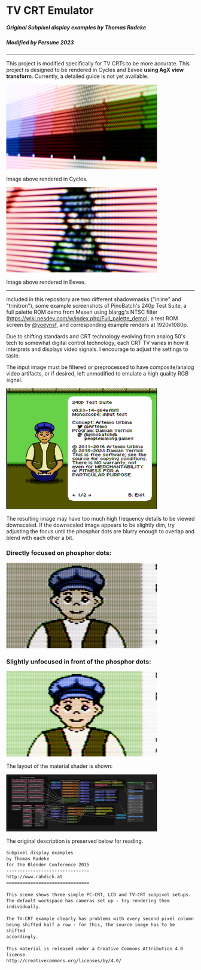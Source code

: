 # TV CRT Emulator

##### Original Subpixel display examples by Thomas Radeke

##### Modified by Persune 2023

------

This project is modified specifically for TV CRTs to be more accurate. This project is designed to be rendered in Cycles and Eevee **using AgX view transform**. Currently, a detailed guide is not yet available.

<img src="renders/testpalette_on_0.png" style="max-width:80%;" />

Image above rendered in Cycles.

<img src="renders/yoeyrom1_0.png" style="max-width:80%;" />

Image above rendered in Eevee.

------

Included in this repository are two different shadowmasks ("inline" and "trinitron"), some example screenshots of PinoBatch's 240p Test Suite, a full palette ROM demo from Mesen using blargg's NTSC filter (https://wiki.nesdev.com/w/index.php/Full_palette_demo), a test ROM screen by [@yoeynsf](https://github.com/yoeynsf), and corresponding example renders at 1920x1080p.

Due to shifting standards and CRT technology evolving from analog 50's tech to somewhat digital control technology, each CRT TV varies in how it interprets and displays video signals. I encourage to adjust the settings to taste.

The input image must be filtered or preprocessed to have composite/analog video artifacts, or if desired, left unmodified to emulate a high quality RGB signal.

<img src="texture/240pee_000.png" style="max-width:80%;" />

The resulting image may have too much high frequency details to be viewed downscaled. If the downscaled image appears to be slightly dim, try adjusting the focus until the phosphor dots are blurry enough to overlap and blend with each other a bit.

### Directly focused on phosphor dots:

<img src="renders/testsuite1_0.png" style="max-width:80%;" />

### Slightly unfocused in front of the phosphor dots:

<img src="renders\testsuite1_blur_0.png" style="max-width:80%;" />



The layout of the material shader is shown:

<img src="subpixel_example.png" style="max-width:80%;" />

The original description is preserved below for reading.

```
Subpixel display examples
by Thomas Radeke
for the Blender Conference 2015
-------------------------------
http://www.rahdick.at
===============================

This scene shows three simple PC-CRT, LCD and TV-CRT subpixel setups.
The default workspace has cameras set up - try rendering them individually.

The TV-CRT example clearly has problems with every second pixel column
being shifted half a row - for this, the source image has to be shifted
accordingly.

This material is released under a Creative Commons Attribution 4.0 license.
http://creativecommons.org/licenses/by/4.0/
```

